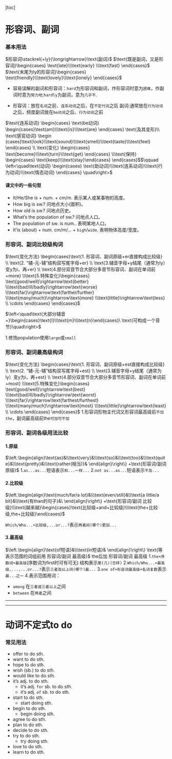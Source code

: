 [toc]

# 形容词、副词



### 基本用法
$形容词\stackrel{+ly}{\longrightarrow}\text{副词}$
$\text{既是副词，又是形容词}\begin{cases} \text{late}\\\text{early} \\\text{fast} \end{cases}$
$\text{末尾为ly的形容词}\begin{cases} \text{friendly}\\\text{lovely}\\\text{lonely} \end{cases}$

- 容易误解的副词和形容词：```hard```为形容词和副词，作形容词时意为```困难```，作副词时意为```努力地```;```hardly```为副词，意为```几乎不```.

- 形容词：放在`名词`之前、`连系动词`之后，在```不定代词```之后
    副词:通常放在`行为动词`之后，频度副词放在`be动词`之后、`行为动词`之前

$\text{连系动词}  \begin{cases} \text{be动词} \begin{cases}\text{am}\\\text{is}\\\text{are} \end{cases} \text{及其变形}\\ \text{感官动词} \begin {cases}\text{look}\\\text{sound}\\\text{smell}\\\text{taste}\\\text{feel} \end{cases} \\ \text{变化} \begin{cases} \text{become}\\\text{turn}\\\text{get} \end{cases} \\\text{保持} \begin{cases} \text{keep}\\\text{stay}\end{cases} \end{cases}$$\qquad \left<\quad\text{动词} \begin{cases} \text{助动词}\\\text{连系动词}\\\text{行为动词}\\\text{情态动词} \end{cases} \quad\right>$

#### 课文中的一些句型

- It/He/She is + num. + cm/m.  表示某人或某事物的高度。
- How big is sw.?  问地点大小(面积)。
- How old is sw.?   问地点历史。
- What’s the population of sw.?   问地点人口。
- The population of sw. is num..   表明某地人口。
- It’is (about) + num. cm/m/… + ```high```/```wide```.   表明物体高度/宽度。

### 形容词、副词比较级构词

$\text{变化方法} \begin{cases}\text{1. 形容词、副词原级+er直接构成比较级} \\ \text{2. “辅-元-辅”结构双写尾字母+er} \\ \text{3.辅音字母+y结尾（通常为ly）变y为i，再+er} \\ \text{4.部分双音节合大部分多音节形容词、副词在单词前+more} \\\text{5.特殊变化}\begin{cases} \text{good/well}\rightarrow\text{better} \\\text{bad/ill/badly}\rightarrow\text{worse} \\\text{far}\rightarrow\text{farther/further} \\\text{many/much}\rightarrow\text{more} \\\text{little}\rightarrow\text{less} \\ \cdots \end{cases} \end{cases}$

$\left<\quad\text{大部分辅音+}\begin{cases}\text{l}\\\text{m}\\\text{n}\end{cases}\ \text{可构成一个音节}\quad\right>$

 1.修饰population使用`large`或`small`

### 形容词、副词最高级构词
$\text{变化方法} \begin{cases}\text{1. 形容词、副词原级+est直接构成比较级} \\ \text{2. “辅-元-辅”结构双写尾字母+est} \\ \text{3.辅音字母+y结尾（通常为ly）变y为i，再+est} \\ \text{4.部分双音节合大部分多音节形容词、副词在单词前+most} \\\text{5.特殊变化}\begin{cases} \text{good/well}\rightarrow\text{best} \\\text{bad/ill/badly}\rightarrow\text{worst} \\\text{far}\rightarrow\text{farthest/furthest} \\\text{many/much}\rightarrow\text{most} \\\text{little}\rightarrow\text{least} \\ \cdots \end{cases} \end{cases}$
 1.形容词形物主代词又形容词最高级前`不加the`，副词最高级前the`可加可不加`
### 形容词、副词各级用法比较
#### 1.原级
$\left.\begin{align}\text{as}&\\\text{very}&\\\text{so}&\\\text{too}&\\\text{quite}&\\\text{pretty}&\\\text{rather(相当)}& \end{align}\right\} +\text{形容词/副词 原级}$
 1.`as...as...`短语表示`和...一样...`
 2.`not as...as...`短语表示`不及...`

#### 2.比较级
$\left.\begin{align}\text{much/far/a lot}&\\\text{even/still}&\\\text{a little/a bit}&\\\text{有than的句子}&\ \end{align}\right\} +\text{形容词/副词 比较级}\\\text{越来越}\begin{cases}\text{比较级+and+比较级}\\\text{the+比较级,the+比较级}\end{cases}$

`Which/Who...+比较级,...or...?`表示`两者间(哪个)更加...`

#### 3.最高级
$\left.\begin{align}\text{of短语}&\\\text{in短语}& \end{align}\right\} \text{等表示范围的词组前用 形容词/副词 最高级}$
$\text{the后加 形容词/副词 最高级}$
 1.`the+序数词+最高级`(序数词为first时可有可无) 结构表示`第(几)(怎样)`
 2.`Which/Who...+最高级,...,...or...?`表示`三者及以上间(哪个)最...`
 3.`one of+形容词最高级+名词复数`表示`最...之一`
 4.表示范围用词：

 - `among`   在`三者或三者以上`之间
 - `between`   在`两者`之间

---

---

# 动词不定式to do

### 常见用法

- offer to do sth.
- want to do sth.
- hope to do sth.
- wish (sb.) to do sth.
- would like to do sth.
- it’s adj. to do sth.
    - it’s adj. ```for``` sb. to do sth.
    - it’s adj. ```of``` sb. to do sth.
- start to do sth.
    - start doing sth.
- begin to do sth.
    - begin doing sth.
- agree to do sth.
- plan to do sth.
- decide to do sth.
- try to do sth.
    - try doing sth.
- love to do sth.
- learn to do sth.

